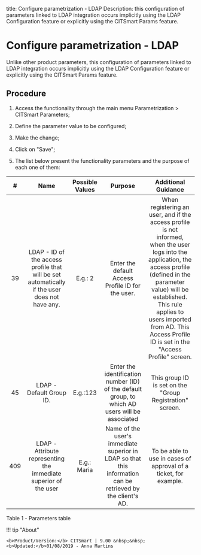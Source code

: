 title: Configure parametrization - LDAP
Description: this configuration of parameters linked to LDAP integration occurs implicitly using the LDAP Configuration feature or explicitly using the CITSmart Params feature.
# Configure parametrization - LDAP

Unlike other product parameters, this configuration of parameters linked to LDAP
integration occurs implicitly using the LDAP Configuration feature or explicitly
using the CITSmart Params feature.

Procedure
-------------

1.  Access the functionality through the main menu Parametrization \> CITSmart
    Parameters;

2.  Define the parameter value to be configured;

3.  Make the change;

4.  Click on "Save";

5.  The list below present the functionality parameters and the purpose of each
    one of them:



|  #  |                                              Name                                             | Possible Values |                                                   Purpose                                                   |                                                                                                                                        Additional Guidance                                                                                                                                        |
|:---:|:---------------------------------------------------------------------------------------------:|:---------------:|:-----------------------------------------------------------------------------------------------------------:|:-------------------------------------------------------------------------------------------------------------------------------------------------------------------------------------------------------------------------------------------------------------------------------------------------:|
|  39 | LDAP - ID of the access profile that will be set automatically if the user does not have any. |     E.g.: 2     |                              Enter the default Access Profile ID for the user.                              | When registering an user, and if the access profile is not informed, when the user logs into the application, the access profile (defined in the parameter value) will be established. This rule applies to users imported from AD. This Access Profile ID is set in the "Access Profile" screen. |
|  45 |                                    LDAP - Default Group ID.                                   |     E.g.:123    |       Enter the identification number (ID) of the default group, to which AD users will be associated       |                                                                                                                      This group ID is set on the "Group Registration" screen.                                                                                                                     |
| 409 |                LDAP - Attribute representing the immediate superior of the user               |   E.g.: Maria   | Name of the user's immediate superior in LDAP so that this information can be retrieved by the client's AD. |                                                                                                                  To be able to use in cases of approval of a ticket, for example.                                                                                                                 |


Table 1 - Parameters table

!!! tip "About"

    <b>Product/Version:</b> CITSmart | 9.00 &nbsp;&nbsp;
    <b>Updated:</b>01/08/2019 - Anna Martins
